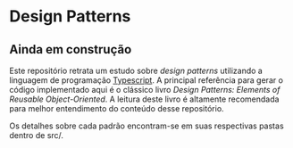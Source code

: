 # Design Patterns
## **Ainda em construção**

Este repositório retrata um estudo sobre *design patterns* utilizando a linguagem de programação [Typescript](https://www.typescriptlang.org/). A principal referência para gerar o código implementado aqui é o clássico livro *Design Patterns: Elements of Reusable Object-Oriented*. A leitura deste livro é altamente recomendada para melhor entendimento do conteúdo desse repositório.

Os detalhes sobre cada padrão encontram-se em suas respectivas pastas dentro de src/.